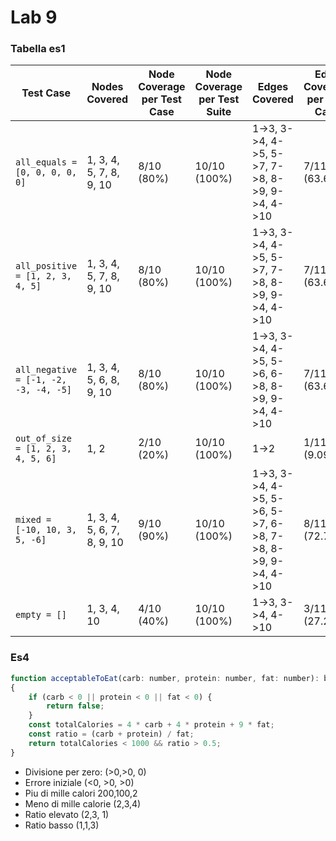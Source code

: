 # Lab 9

### Tabella es1

| Test Case           | Nodes Covered         | Node Coverage per Test Case | Node Coverage per Test Suite | Edges Covered                                              | Edge Coverage per Test Case    | Edge Coverage per Test Suite | Loop in Line 5  |
|---------------------|-----------------------|-----------------------------|------------------------------|------------------------------------------------------------|--------------------------------|-------------------------------|-----------------|
| `all_equals = [0, 0, 0, 0, 0]` | 1, 3, 4, 5, 7, 8, 9, 10 | 8/10 (80%) | 10/10 (100%) | 1->3, 3->4, 4->5, 5->7, 7->8, 8->9, 9->4, 4->10 | 7/11 (63.64%) | 11/11 (100%) | Yes |
| `all_positive = [1, 2, 3, 4, 5]` | 1, 3, 4, 5, 7, 8, 9, 10 | 8/10 (80%) | 10/10 (100%) | 1->3, 3->4, 4->5, 5->7, 7->8, 8->9, 9->4, 4->10 | 7/11 (63.64%) | 11/11 (100%) | Yes |
| `all_negative = [-1, -2, -3, -4, -5]` | 1, 3, 4, 5, 6, 8, 9, 10 | 8/10 (80%) | 10/10 (100%) | 1->3, 3->4, 4->5, 5->6, 6->8, 8->9, 9->4, 4->10 | 7/11 (63.64%) | 11/11 (100%) | Yes |
| `out_of_size = [1, 2, 3, 4, 5, 6]` | 1, 2 | 2/10 (20%) | 10/10 (100%) | 1->2 | 1/11 (9.09%) | 11/11 (100%) | No |
| `mixed = [-10, 10, 3, 5, -6]` | 1, 3, 4, 5, 6, 7, 8, 9, 10 | 9/10 (90%) | 10/10 (100%) | 1->3, 3->4, 4->5, 5->6, 5->7, 6->8, 7->8, 8->9, 9->4, 4->10 | 8/11 (72.73%) | 11/11 (100%) | Yes |
| `empty = []` | 1, 3, 4, 10 | 4/10 (40%) | 10/10 (100%) | 1->3, 3->4, 4->10 | 3/11 (27.27%) | 11/11 (100%) | No |
### Es4

```js
function acceptableToEat(carb: number, protein: number, fat: number): boolean
{
	if (carb < 0 || protein < 0 || fat < 0) {
		return false;
	}
	const totalCalories = 4 * carb + 4 * protein + 9 * fat;
	const ratio = (carb + protein) / fat;
	return totalCalories < 1000 && ratio > 0.5;
}
```

- Divisione per zero: (>0,>0, 0)
- Errore iniziale (<0, >0, >0)
- Piu di mille calori 200,100,2
- Meno di mille calorie (2,3,4)
- Ratio elevato (2,3, 1)
- Ratio basso (1,1,3)

